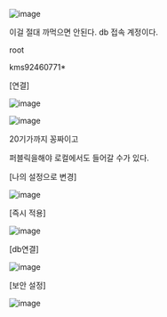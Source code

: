 ![image](https://user-images.githubusercontent.com/108928206/200150987-12a53b3e-ea08-4427-9de1-33a554660bb6.png)

이걸 절대 까먹으면 안된다. db 접속 계정이다.

root

kms92460771*

[연결]

![image](https://user-images.githubusercontent.com/108928206/200151059-31f6a539-527a-48ab-84ba-2ac6448054cf.png)

![image](https://user-images.githubusercontent.com/108928206/200151065-d4794658-7814-4243-8cf0-284deedd5312.png)

20기가까지 꽁짜이고

퍼블릭을해야 로컬에서도 들어갈 수가 있다.

[나의 설정으로 변경]

![image](https://user-images.githubusercontent.com/108928206/200151324-dc3eaa57-0a59-437e-a7f4-a56427f31bb5.png)

[즉시 적용]

![image](https://user-images.githubusercontent.com/108928206/200151343-18474488-c013-4098-b074-2a11f9f8093c.png)

[db연결]

![image](https://user-images.githubusercontent.com/108928206/200151373-432acc57-8d3c-42cc-bd5c-a456bc1eca27.png)

[보안 설정]

![image](https://user-images.githubusercontent.com/108928206/200151390-08379b16-6d49-45d2-b336-1c8533602872.png)

